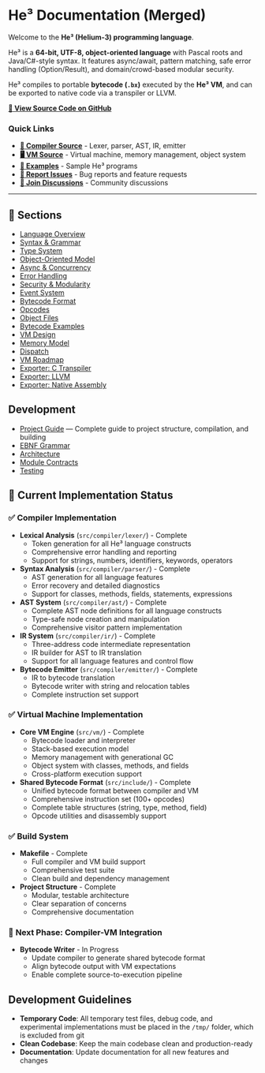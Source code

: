 # He³ Documentation (Merged)

Welcome to the **He³ (Helium-3) programming language**.

He³ is a **64-bit, UTF-8, object-oriented language** with Pascal roots and Java/C#-style syntax.
It features async/await, pattern matching, safe error handling (Option/Result), and
domain/crowd-based modular security.

He³ compiles to portable **bytecode (`.bx`)** executed by the **He³ VM**, and can be exported
to native code via a transpiler or LLVM.

**[📁 View Source Code on GitHub](https://github.com/mootwise-matt/he3-lang)**

### **Quick Links**
- **[🔧 Compiler Source](https://github.com/mootwise-matt/he3-lang/tree/main/src/compiler)** - Lexer, parser, AST, IR, emitter
- **[🖥️ VM Source](https://github.com/mootwise-matt/he3-lang/tree/main/src/vm)** - Virtual machine, memory management, object system
- **[📝 Examples](https://github.com/mootwise-matt/he3-lang/tree/main/examples)** - Sample He³ programs
- **[🐛 Report Issues](https://github.com/mootwise-matt/he3-lang/issues)** - Bug reports and feature requests
- **[💬 Join Discussions](https://github.com/mootwise-matt/he3-lang/discussions)** - Community discussions

---

## 📖 Sections
- [Language Overview](language/overview.md)
- [Syntax & Grammar](language/syntax.md)
- [Type System](language/typesystem.md)
- [Object-Oriented Model](language/oo.md)
- [Async & Concurrency](language/async.md)
- [Error Handling](language/errors.md)
- [Security & Modularity](language/security.md)
- [Event System](language/events.md)
- [Bytecode Format](bytecode/format.md)
- [Opcodes](bytecode/opcodes.md)
- [Object Files](bytecode/objects.md)
- [Bytecode Examples](bytecode/examples.md)
- [VM Design](vm/design.md)
- [Memory Model](vm/memory.md)
- [Dispatch](vm/dispatch.md)
- [VM Roadmap](vm/roadmap.md)
- [Exporter: C Transpiler](exporter/c-transpiler.md)
- [Exporter: LLVM](exporter/llvm.md)
- [Exporter: Native Assembly](exporter/native.md)

## Development
- [Project Guide](compiler/project-guide.md) — Complete guide to project structure, compilation, and building
- [EBNF Grammar](language/ebnf.md)
- [Architecture](compiler/architecture.md)
- [Module Contracts](compiler/module-contracts.md)
- [Testing](compiler/testing.md)

## 🚀 Current Implementation Status

### ✅ **Compiler Implementation**
- **Lexical Analysis** (`src/compiler/lexer/`) - Complete
  - Token generation for all He³ language constructs
  - Comprehensive error handling and reporting
  - Support for strings, numbers, identifiers, keywords, operators
- **Syntax Analysis** (`src/compiler/parser/`) - Complete
  - AST generation for all language features
  - Error recovery and detailed diagnostics
  - Support for classes, methods, fields, statements, expressions
- **AST System** (`src/compiler/ast/`) - Complete
  - Complete AST node definitions for all language constructs
  - Type-safe node creation and manipulation
  - Comprehensive visitor pattern implementation
- **IR System** (`src/compiler/ir/`) - Complete
  - Three-address code intermediate representation
  - IR builder for AST to IR translation
  - Support for all language features and control flow
- **Bytecode Emitter** (`src/compiler/emitter/`) - Complete
  - IR to bytecode translation
  - Bytecode writer with string and relocation tables
  - Complete instruction set support

### ✅ **Virtual Machine Implementation**
- **Core VM Engine** (`src/vm/`) - Complete
  - Bytecode loader and interpreter
  - Stack-based execution model
  - Memory management with generational GC
  - Object system with classes, methods, and fields
  - Cross-platform execution support
- **Shared Bytecode Format** (`src/include/`) - Complete
  - Unified bytecode format between compiler and VM
  - Comprehensive instruction set (100+ opcodes)
  - Complete table structures (string, type, method, field)
  - Opcode utilities and disassembly support

### ✅ **Build System**
- **Makefile** - Complete
  - Full compiler and VM build support
  - Comprehensive test suite
  - Clean build and dependency management
- **Project Structure** - Complete
  - Modular, testable architecture
  - Clear separation of concerns
  - Comprehensive documentation

### 🔄 **Next Phase: Compiler-VM Integration**
- **Bytecode Writer** - In Progress
  - Update compiler to generate shared bytecode format
  - Align bytecode output with VM expectations
  - Enable complete source-to-execution pipeline

## Development Guidelines
- **Temporary Code**: All temporary test files, debug code, and experimental implementations must be placed in the `/tmp/` folder, which is excluded from git
- **Clean Codebase**: Keep the main codebase clean and production-ready
- **Documentation**: Update documentation for all new features and changes
